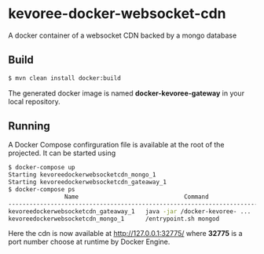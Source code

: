 # kevoree-docker-websocket-cdn
A docker container of a websocket CDN backed by a mongo database

## Build

```bash
$ mvn clean install docker:build
```

The generated docker image is named **docker-kevoree-gateway** in your local repository.

## Running

A Docker Compose confirguration file is available at the root of the projected.
It can be started using

```bash
$ docker-compose up
Starting kevoreedockerwebsocketcdn_mongo_1
Starting kevoreedockerwebsocketcdn_gateaway_1
$ docker-compose ps
                Name                              Command               State            Ports
-------------------------------------------------------------------------------------------------------
kevoreedockerwebsocketcdn_gateaway_1   java -jar /docker-kevoree- ...   Up      0.0.0.0:32775->8888/tcp
kevoreedockerwebsocketcdn_mongo_1      /entrypoint.sh mongod            Up      27017/tcp
```

Here the cdn is now available at http://127.0.0.1:32775/ where **32775** is a port number choose at runtime by Docker Engine.
